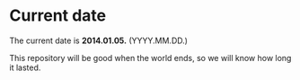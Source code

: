 # Current date

The current date is **2014.01.05.** (YYYY.MM.DD.)

This repository will be good when the world ends, so we will know how long it lasted.